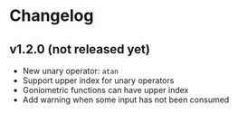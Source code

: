 # Changelog
## v1.2.0 (not released yet)
- New unary operator: `atan`
- Support upper index for unary operators
- Goniometric functions can have upper index
- Add warning when some input has not been consumed
